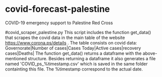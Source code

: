 # covid-forecast-palestine
COVID-19 emergency support to Palestine Red Cross

#covid_scraper_palestine.py
This script includes the function get_data() that scrapes the covid data in the main table of the website https://www.corona.ps/details .
The table consists on covid data:
Governorate|Number of cases|Cases Today|Active cases|recovery cases|Deaths|
The function get_data() returns a dataframe with the above-mentioned structure. 
Besides returning a dataframe it also generates a file named 'COVID_ps_%timestamp.csv'  which is 
saved in the same folder containting this file. The %timestamp correspond to the actual date.
    

